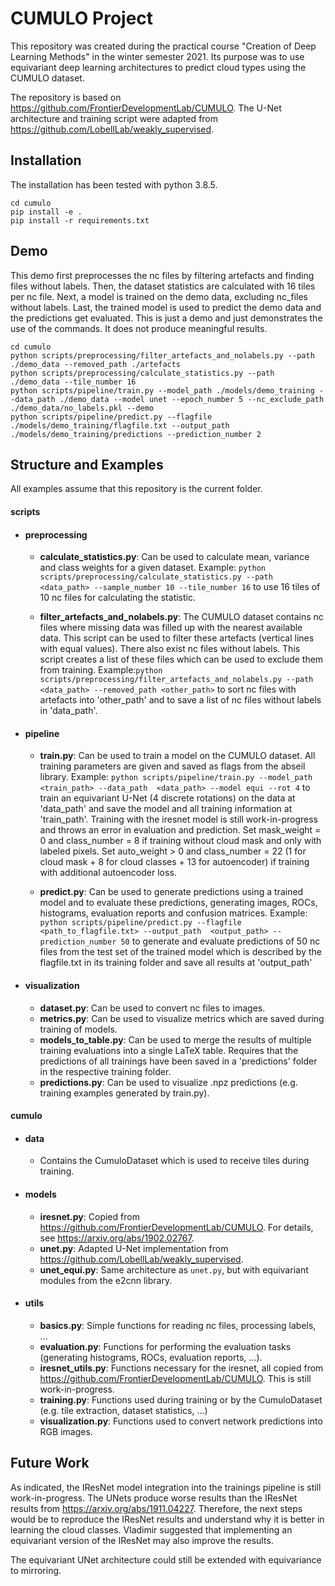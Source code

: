 # CUMULO Project 

This repository was created during the practical course "Creation of Deep Learning Methods" in the winter semester 2021. 
Its purpose was to use equivariant deep learning architectures to predict cloud types using the CUMULO dataset.

The repository is based on https://github.com/FrontierDevelopmentLab/CUMULO. The U-Net architecture and training script 
were adapted from https://github.com/LobellLab/weakly_supervised.

## Installation

The installation has been tested with python 3.8.5.

```
cd cumulo
pip install -e .
pip install -r requirements.txt
```

## Demo

This demo first preprocesses the nc files by filtering artefacts and finding files without labels. Then, the 
dataset statistics are calculated with 16 tiles per nc file. Next, a model is trained on the demo data, excluding
nc_files without labels. Last, the trained model is used to predict the demo data and the predictions get evaluated.
This is just a demo and just demonstrates the use of the commands. It does not produce meaningful results.

```
cd cumulo
python scripts/preprocessing/filter_artefacts_and_nolabels.py --path ./demo_data --removed_path ./artefacts
python scripts/preprocessing/calculate_statistics.py --path ./demo_data --tile_number 16
python scripts/pipeline/train.py --model_path ./models/demo_training --data_path ./demo_data --model unet --epoch_number 5 --nc_exclude_path ./demo_data/no_labels.pkl --demo 
python scripts/pipeline/predict.py --flagfile ./models/demo_training/flagfile.txt --output_path ./models/demo_training/predictions --prediction_number 2
```


## Structure and Examples

All examples assume that this repository is the current folder.

#### scripts

+ #### preprocessing

    + **calculate_statistics.py**: Can be used to calculate mean, variance and class weights for a given dataset. Example:
    `python scripts/preprocessing/calculate_statistics.py --path <data_path> --sample_number 10 --tile_number 16` to use 
    16 tiles of 10 nc files for calculating the statistic.  

    + **filter_artefacts_and_nolabels.py**: The CUMULO dataset contains nc files where missing data was filled up 
    with the nearest available data. This script can be used to filter these artefacts (vertical lines with equal 
    values). There also exist nc files without labels. This script creates a list of these files which can be used 
    to exclude them from training. Example:`python scripts/preprocessing/filter_artefacts_and_nolabels.py --path 
    <data_path> --removed_path <other_path>` to sort nc files with artefacts into 'other_path' and to save a list 
    of nc files without labels in 'data_path'.


+ #### pipeline

    + **train.py**: Can be used to train a model on the CUMULO dataset. All training parameters are given and saved
    as flags from the abseil library. Example: `python scripts/pipeline/train.py --model_path <train_path> --data_path 
    <data_path> --model equi --rot 4` to train an equivariant U-Net (4 discrete rotations) on the data at 'data_path' 
    and save the model and all training information at 'train_path'. Training with the iresnet model is still 
    work-in-progress and throws an error in evaluation and prediction.
    Set mask_weight = 0 and class_number = 8 if training without cloud mask and only with labeled pixels. Set 
    auto_weight > 0 and class_number = 22 (1 for cloud mask + 8 for cloud classes + 13 for autoencoder) if 
    training with additional autoencoder loss.
    
    + **predict.py**: Can be used to generate predictions using a trained model and to evaluate these predictions,
    generating images, ROCs, histograms, evaluation reports and confusion matrices. Example: 
    `python scripts/pipeline/predict.py --flagfile <path_to_flagfile.txt> --output_path 
    <output_path> --prediction_number 50` to generate and evaluate predictions of 50 nc files from the test set 
    of the trained model which is described by the flagfile.txt in its training folder and save all results at 
    'output_path'
    

+ #### visualization

    + **dataset.py**: Can be used to convert nc files to images.
    + **metrics.py**: Can be used to visualize metrics which are saved during training of models.
    + **models_to_table.py**: Can be used to merge the results of multiple training evaluations into a single 
    LaTeX table. Requires that the predictions of all trainings have been saved in a 'predictions' folder
    in the respective training folder.
    + **predictions.py**: Can be used to visualize .npz predictions (e.g. training examples generated by 
    train.py).
    

#### cumulo

+ #### data
    + Contains the CumuloDataset which is used to receive tiles during training. 

+ #### models
    + **iresnet.py**: Copied from https://github.com/FrontierDevelopmentLab/CUMULO. For details, see 
    https://arxiv.org/abs/1902.02767.
    + **unet.py**: Adapted U-Net implementation from https://github.com/LobellLab/weakly_supervised.
    + **unet_equi.py**: Same architecture as `unet.py`, but with equivariant modules from the e2cnn 
    library.

+ #### utils
    + **basics.py**: Simple functions for reading nc files, processing labels, ...
    + **evaluation.py**: Functions for performing the evaluation tasks (generating histograms,
    ROCs, evaluation reports, ...).
    + **iresnet_utils.py**: Functions necessary for the iresnet, all copied from 
    https://github.com/FrontierDevelopmentLab/CUMULO. This is still work-in-progress.
    + **training.py**: Functions used during training or by the CumuloDataset (e.g. tile extraction,
    dataset statistics, ...)
    + **visualization.py**: Functions used to convert network predictions into RGB images.
    
    
## Future Work

As indicated, the IResNet model integration into the trainings pipeline is still work-in-progress. The
UNets produce worse results than the IResNet results from https://arxiv.org/abs/1911.04227. Therefore,
the next steps would be to reproduce the IResNet results and understand why it is better in learning
the cloud classes. Vladimir suggested that implementing an equivariant version of the IResNet may also
improve the results. 

The equivariant UNet architecture could still be extended with equivariance to mirroring.